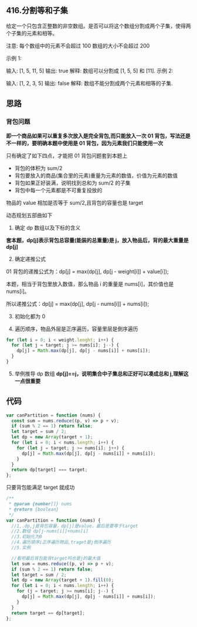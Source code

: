 ## 416.分割等和子集

给定一个只包含正整数的非空数组。是否可以将这个数组分割成两个子集，使得两个子集的元素和相等。

注意: 每个数组中的元素不会超过 100 数组的大小不会超过 200

示例 1:

输入: [1, 5, 11, 5]
输出: true
解释: 数组可以分割成 [1, 5, 5] 和 [11].
示例 2:

输入: [1, 2, 3, 5]
输出: false
解释: 数组不能分割成两个元素和相等的子集.

## 思路

### 背包问题

**即一个商品如果可以重复多次放入是完全背包,而只能放入一次 01 背包，写法还是不一样的，要明确本题中使用是 01 背包，因为元素我们只能使用一次**

只有确定了如下四点，才能把 01 背包问题套到本题上

- 背包的体积为 sum/2
- 背包要放入的商品(集合里的元素)重量为元素的数值，价值为元素的数值
- 背包如果正好装满，说明找到总和为 sum/2 的子集
- 背包中每一个元素都是不可重复投放的

物品的 value 相加是否等于 sum/2,且背包的容量也是 target

动态规划五部曲如下

1. 确定 dp 数组以及下标的含义

**套本题，dp[j]表示背包总容量(能装的总重量)是 j，放入物品后，背的最大重量是 dp[j]**

2. 确定递推公式

01 背包的递推公式为：dp[j] = max(dp[j], dp[j - weight[i]] + value[i]);

本题，相当于背包里放入数值，那么物品 i 的重量是 nums[i]，其价值也是 nums[i]。

所以递推公式：dp[j] = max(dp[j], dp[j - nums[i]] + nums[i]);

3. 初始化都为 0

4. 遍历顺序，物品外层是正序遍历，容量里层是倒序遍历

```js
for (let i = 0; i < weight.lenght; i++) {
  for (let j = target; j >= nums[i]; j--) {
    dp[j] = Math.max(dp[j], dp[j - nums[i]] + nums[i]);
  }
}
```

5. 举例推导 dp 数组
   **dp[j]==j，说明集合中子集总和正好可以凑成总和 j,理解这一点很重要**

## 代码

```js
var canPartition = function (nums) {
  const sum = nums.reduce((p, v) => p + v);
  if (sum % 2 == 1) return false;
  let target = sum / 2;
  let dp = new Array(target + 1);
  for (let i = 0; i < nums.length; i++) {
    for (let j = target; j >= nums[i]; j++) {
      dp[j] = Math.max(dp[j], dp[j - nums[i]] + nums[i]);
    }
  }
  return dp[target] === target;
};
```

只要背包能满足 target 就成功

```js
/**
 * @param {number[]} nums
 * @return {boolean}
 */
var canPartition = function (nums) {
  //1,.dp,j是背包容量，dp[j]是value，最后是要等于target
  //2.数组 dp[j-nums[i]]+nums[i]
  //3.初始化为0
  //4.遍历顺序i正序遍历物品,traget是j倒序遍历
  //5.实例

  //看吧最后背包能背target吗也是j的最大值
  let sum = nums.reduce((p, v) => p + v);
  if (sum % 2 == 1) return false;
  let target = sum / 2;
  let dp = new Array(target + 1).fill(0);
  for (let i = 0; i < nums.length; i++) {
    for (j = target; j >= nums[i]; j--) {
      dp[j] = Math.max(dp[j], dp[j - nums[i]] + nums[i]);
    }
  }
  return target == dp[target];
};
```
